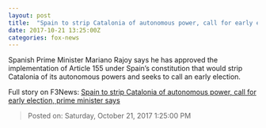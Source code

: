 ```yaml
---
layout: post
title:  "Spain to strip Catalonia of autonomous power, call for early election, prime minister says"
date: 2017-10-21 13:25:00Z
categories: fox-news
---
```


Spanish Prime Minister Mariano Rajoy says he has approved the implementation of Article 155 under Spain’s constitution that would strip Catalonia of its autonomous powers and seeks to call an early election.


Full story on F3News: [Spain to strip Catalonia of autonomous power, call for early election, prime minister says](http://www.f3nws.com/n/cBTTaC)

> Posted on: Saturday, October 21, 2017 1:25:00 PM
